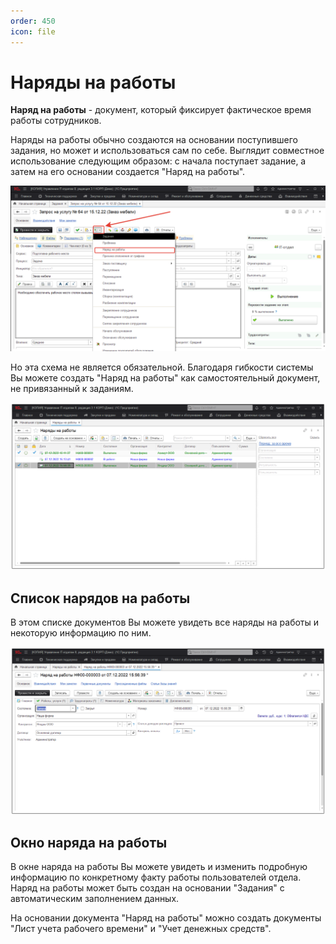 ```yaml
---
order: 450
icon: file
---
```


# Наряды на работы

**Наряд на работы** - документ, который фиксирует фактическое время работы сотрудников.

Наряды на работы обычно создаются на основании поступившего задания, но может и использоваться сам по себе. Выглядит совместное использование следующим образом: с начала поступает задание, а затем на его основании создается "Наряд на работы".

![01_НарядНаРаботы](static/01_НарядНаРаботы.png)

Но эта схема не является обязательной. Благодаря гибкости системы Вы можете создать "Наряд на работы" как самостоятельный документ, не привязанный к заданиям.

![02_НарядНаРаботы](static/02_НарядНаРаботы.png)

## Список нарядов на работы

В этом списке документов Вы можете увидеть все наряды на работы и некоторую информацию по ним.

![03_НарядНаРаботы](static/03_НарядНаРаботы.png)

## Окно наряда на работы

В окне наряда на работы Вы можете увидеть и изменить подробную информацию по конкретному факту работы пользователей отдела. Наряд на работы может быть создан на основании "Задания" с автоматическим заполнением данных.

На основании документа "Наряд на работы" можно создать документы "Лист учета рабочего времени" и "Учет денежных средств".
